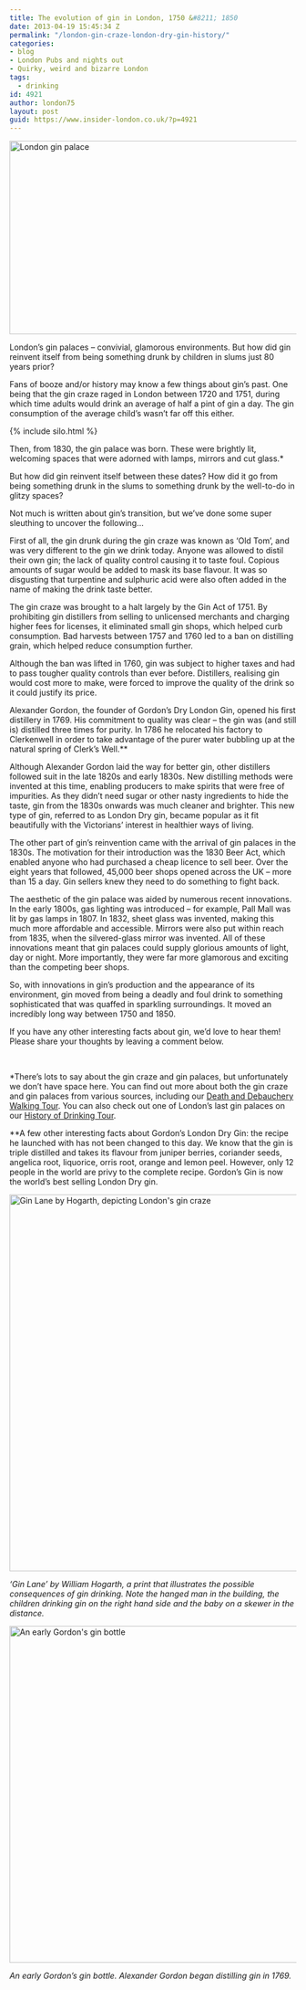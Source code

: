 ```yaml
---
title: The evolution of gin in London, 1750 &#8211; 1850
date: 2013-04-19 15:45:34 Z
permalink: "/london-gin-craze-london-dry-gin-history/"
categories:
- blog
- London Pubs and nights out
- Quirky, weird and bizarre London
tags:
  - drinking
id: 4921
author: london75
layout: post
guid: https://www.insider-london.co.uk/?p=4921
---
```


<img title="gin-palaces-london-gin-history-tour" alt="London gin palace" src="/wp-content/uploads/2013/03/gin-palaces-london-gin-history-tour.jpg" width="569" height="339" />

London&#8217;s gin palaces – convivial, glamorous environments. But how did gin reinvent itself from being something drunk by children in slums just 80 years prior?

Fans of booze and/or history may know a few things about gin’s past. One being that the gin craze raged in London between 1720 and 1751, during which time adults would drink an average of half a pint of gin a day. The gin consumption of the average child’s wasn’t far off this either.

{% include silo.html %}

Then, from 1830, the gin palace was born. These were brightly lit, welcoming spaces that were adorned with lamps, mirrors and cut glass.*

But how did gin reinvent itself between these dates? How did it go from being something drunk in the slums to something drunk by the well-to-do in glitzy spaces?

Not much is written about gin’s transition, but we’ve done some super sleuthing to uncover the following…

First of all, the gin drunk during the gin craze was known as ‘Old Tom’, and was very different to the gin we drink today. Anyone was allowed to distil their own gin; the lack of quality control causing it to taste foul. Copious amounts of sugar would be added to mask its base flavour. It was so disgusting that turpentine and sulphuric acid were also often added in the name of making the drink taste better.

The gin craze was brought to a halt largely by the Gin Act of 1751. By prohibiting gin distillers from selling to unlicensed merchants and charging higher fees for licenses, it eliminated small gin shops, which helped curb consumption. Bad harvests between 1757 and 1760 led to a ban on distilling grain, which helped reduce consumption further.

Although the ban was lifted in 1760, gin was subject to higher taxes and had to pass tougher quality controls than ever before. Distillers, realising gin would cost more to make, were forced to improve the quality of the drink so it could justify its price.

Alexander Gordon, the founder of Gordon’s Dry London Gin, opened his first distillery in 1769. His commitment to quality was clear – the gin was (and still is) distilled three times for purity. In 1786 he relocated his factory to Clerkenwell in order to take advantage of the purer water bubbling up at the natural spring of Clerk’s Well.**

Although Alexander Gordon laid the way for better gin, other distillers followed suit in the late 1820s and early 1830s. New distilling methods were invented at this time, enabling producers to make spirits that were free of impurities. As they didn’t need sugar or other nasty ingredients to hide the taste, gin from the 1830s onwards was much cleaner and brighter. This new type of gin, referred to as London Dry gin, became popular as it fit beautifully with the Victorians’ interest in healthier ways of living.

The other part of gin’s reinvention came with the arrival of gin palaces in the 1830s. The motivation for their introduction was the 1830 Beer Act, which enabled anyone who had purchased a cheap licence to sell beer. Over the eight years that followed, 45,000 beer shops opened across the UK – more than 15 a day. Gin sellers knew they need to do something to fight back.

The aesthetic of the gin palace was aided by numerous recent innovations. In the early 1800s, gas lighting was introduced – for example, Pall Mall was lit by gas lamps in 1807. In 1832, sheet glass was invented, making this much more affordable and accessible. Mirrors were also put within reach from 1835, when the silvered-glass mirror was invented. All of these innovations meant that gin palaces could supply glorious amounts of light, day or night. More importantly, they were far more glamorous and exciting than the competing beer shops.

So, with innovations in gin’s production and the appearance of its environment, gin moved from being a deadly and foul drink to something sophisticated that was quaffed in sparkling surroundings. It moved an incredibly long way between 1750 and 1850.

If you have any other interesting facts about gin, we’d love to hear them! Please share your thoughts by leaving a comment below.

&nbsp;

*There’s lots to say about the gin craze and gin palaces, but unfortunately we don’t have space here. You can find out more about both the gin craze and gin palaces from various sources, including our <a href="/tours/the-death-and-debauchery-tour/" target="_blank">Death and Debauchery Walking Tour</a>. You can also check out one of London’s last gin palaces on our <a href="https://www.insider-london.co.uk/tours/history-of-drinking-and-pubs/" target="_blank">History of Drinking Tour</a>.

**A few other interesting facts about Gordon’s London Dry Gin: the recipe he launched with has not been changed to this day. We know that the gin is triple distilled and takes its flavour from juniper berries, coriander seeds, angelica root, liquorice, orris root, orange and lemon peel. However, only 12 people in the world are privy to the complete recipe. Gordon’s Gin is now the world’s best selling London Dry gin.

<img class="alignnone size-full wp-image-4923" title="gin-history-london-walking-tours" alt="Gin Lane by Hogarth, depicting London's gin craze" src="/wp-content/uploads/2013/03/gin-history-london-walking-tours.jpg" width="569" height="660" />

_&#8216;Gin Lane&#8217; by William Hogarth, a print that illustrates the possible consequences of gin drinking. Note the hanged man in the building, the children drinking gin on the right hand side and the baby on a skewer in the distance._

<img class="alignnone size-full wp-image-4925" title="gin-pubs-london-walking-drinking-tours" alt="An early Gordon's gin bottle" src="/wp-content/uploads/2013/03/gin-pubs-london-walking-drinking-tours.jpg" width="569" height="590" />

_An early Gordon&#8217;s gin bottle. Alexander Gordon began distilling gin in 1769._
